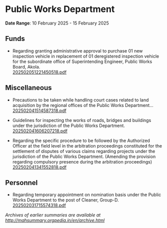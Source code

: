 # Public Works Department

**Date Range**: 10 February 2025 - 15 February 2025


## Funds
- Regarding granting administrative approval to purchase 01 new inspection vehicle in replacement of 01 deregistered inspection vehicle for the subordinate office of Superintending Engineer, Public Works Board, Akola.\
  [202502051221450518.pdf](https://gr.maharashtra.gov.in/Site/Upload/Government%20Resolutions/English/202502051221450518.pdf)

## Miscellaneous
- Precautions to be taken while handling court cases related to land acquisition by the regional offices of the Public Works Department...\
  [202502041514587318.pdf](https://gr.maharashtra.gov.in/Site/Upload/Government%20Resolutions/English/202502041514587318.pdf)

- Guidelines for inspecting the works of roads, bridges and buildings under the jurisdiction of the Public Works Department.\
  [202502041606207218.pdf](https://gr.maharashtra.gov.in/Site/Upload/Government%20Resolutions/English/202502041606207218.pdf)

- Regarding the specific procedure to be followed by the Authorized Officer at the field level in the arbitration proceedings constituted for the settlement of disputes of various claims regarding projects under the jurisdiction of the Public Works Department. (Amending the provision regarding compulsory presence during the arbitration proceedings)\
  [202502041341552818.pdf](https://gr.maharashtra.gov.in/Site/Upload/Government%20Resolutions/English/202502041341552818.pdf)

## Personnel
- Regarding temporary appointment on nomination basis under the Public Works Department to the post of Cleaner, Group-D.\
  [202502031715574318.pdf](https://gr.maharashtra.gov.in/Site/Upload/Government%20Resolutions/English/202502031715574318.pdf)


*Archives of earlier summaries are available at http://mahsummary.orgpedia.in/en/archive.html*